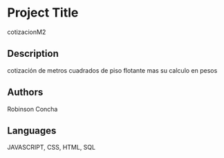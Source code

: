 # Project Title
cotizacionM2

## Description
cotización de metros cuadrados de piso flotante mas su calculo en pesos $$$$

## Authors
Robinson Concha
## Languages
JAVASCRIPT, CSS, HTML, SQL
